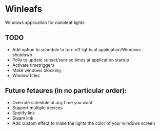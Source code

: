 # Winleafs
Windows application for nanoleaf lights

## TODO
- Add option to schedule to turn off lights at application/Windows shutdown
- Polly to update sunset/sunrise times at application startup
- Activate timetriggers
- Make windows blocking
- Window titles

## Future fetaures (in no particular order):
- Override schedule at any time you want
- Support multiple devices
- Spotify link
- Steam link
- Add custom effect to make the lights the color of your windows screen
